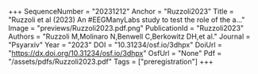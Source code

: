 +++
SequenceNumber = "20231212"
Anchor = "Ruzzoli2023"
Title = "Ruzzoli et al (2023) An #EEGManyLabs study to test the role of the a..."
Image = "previews/Ruzzoli2023.pdf.png"
PublicationId = "Ruzzoli2023"
Authors = "Ruzzoli M,Molinaro N,Benwell C,Berkowitz DH,et al."
Journal = "Psyarxiv"
Year = "2023"
DOI = "10.31234/osf.io/3dhpx"
DoiUrl = "https://dx.doi.org/10.31234/osf.io/3dhpx"
OsfUrl = "None"
Pdf = "/assets/pdfs/Ruzzoli2023.pdf"
Tags = ["preregistration"]
+++